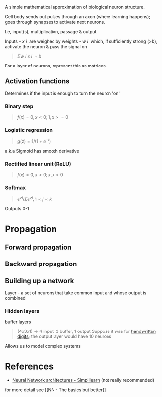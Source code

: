 A simple mathematical approximation of biological neuron structure.

Cell body sends out pulses through an axon (where learning happens); goes through synapses to activate next neurons.

I.e, 
input(s), multiplication, passage & output

Inputs - $x~i~$
are weighed by weights - $w~i~$
which, if sufficiently strong (>$b$), activate the neuron & pass the signal on

> $\Sigma w~i~x~i~ + b$

For a layer of neurons, represent this as matrices
## Activation functions

Determines if the input is enough to turn the neuron 'on'
### Binary step
> $f(x) = 0, x < 0; 1, x >= 0$

### Logistic regression
> $g(z) = 1/(1+e ^ {-i})$

a.k.a Sigmoid
has smooth derivative
### Rectified linear unit (ReLU)
> $f(x) = 0, x < 0; x, x>0$
### Softmax
> $e^{zi}/ \Sigma e^{zj}, 1<j<k$

Outputs 0-1
# Propagation

## Forward propagation

## Backward propagation

## Building up a network

Layer - a set of neurons that take common input and whose output is combined

### Hidden layers
buffer layers

> (4x3x1) => 4 input, 3 buffer, 1 output
> Suppose it was for [handwritten digits](Handwritten%20digits.md); the output layer would have 10 neurons

Allows us to model complex systems
# References
- [Neural Network architectures - Simplilearn](https://www.youtube.com/watch?v=2l4t7bQPBCM) (not really recommended)

for more detail see [[NN - The basics but better]]